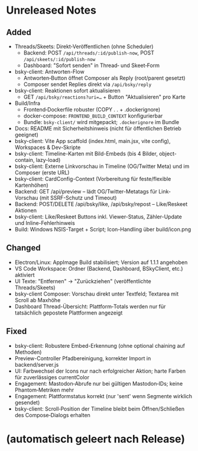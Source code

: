 # Unreleased Notes

## Added
- Threads/Skeets: Direkt‑Veröffentlichen (ohne Scheduler)
  - Backend: POST `/api/threads/:id/publish-now`, POST `/api/skeets/:id/publish-now`
  - Dashboard: "Sofort senden" in Thread‑ und Skeet‑Form
- bsky-client: Antworten-Flow
  - Antworten‑Button öffnet Composer als Reply (root/parent gesetzt)
  - Composer sendet Replies direkt via `/api/bsky/reply`
- bsky-client: Reaktionen sofort aktualisieren
  - GET `/api/bsky/reactions?uri=…` + Button "Aktualisieren" pro Karte
- Build/Infra
  - Frontend‑Dockerfile robuster (COPY . . + .dockerignore)
  - docker-compose: `FRONTEND_BUILD_CONTEXT` konfigurierbar
  - Bundle: `bsky-client/` wird mitgepackt; `.dockerignore` im Bundle
- Docs: README mit Sicherheitshinweis (nicht für öffentlichen Betrieb geeignet)
- bsky-client: Vite App scaffold (index.html, main.jsx, vite config), Workspaces & Dev-Skripte
- bsky-client: Timeline-Karten mit Bild-Embeds (bis 4 Bilder, object-contain, lazy-load)
- bsky-client: Externe Linkvorschau in Timeline (OG/Twitter Meta) und im Composer (erste URL)
- bsky-client: CardConfig-Context (Vorbereitung für feste/flexible Kartenhöhen)
- Backend: GET /api/preview – lädt OG/Twitter-Metatags für Link-Vorschau (mit SSRF-Schutz und Timeout)
- Backend: POST/DELETE /api/bsky/like, /api/bsky/repost – Like/Reskeet Aktionen
- bsky-client: Like/Reskeet Buttons inkl. Viewer-Status, Zähler-Update und Inline-Fehlerhinweis
- Build: Windows NSIS-Target + Script; Icon-Handling über build/icon.png

## Changed
- Electron/Linux: AppImage Build stabilisiert; Version auf 1.1.1 angehoben
- VS Code Workspace: Ordner (Backend, Dashboard, BSkyClient, etc.) aktiviert
- UI Texte: "Entfernen" → "Zurückziehen" (veröffentlichte Threads/Skeets)
- bsky-client Composer: Vorschau direkt unter Textfeld; Textarea mit Scroll ab Maxhöhe
- Dashboard Thread-Übersicht: Plattform‑Totals werden nur für tatsächlich gepostete Plattformen angezeigt

## Fixed
- bsky-client: Robustere Embed-Erkennung (ohne optional chaining auf Methoden)
- Preview-Controller Pfadbereinigung, korrekter Import in backend/server.js
- UI: Farbwechsel der Icons nur nach erfolgreicher Aktion; harte Farben für zuverlässiges currentColor
- Engagement: Mastodon‑Abrufe nur bei gültigen Mastodon‑IDs; keine Phantom‑Metriken mehr
- Engagement: Plattformstatus korrekt (nur 'sent' wenn Segmente wirklich gesendet)
- bsky-client: Scroll‑Position der Timeline bleibt beim Öffnen/Schließen des Compose‑Dialogs erhalten

#
# (automatisch geleert nach Release)
